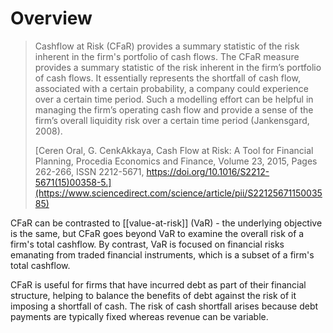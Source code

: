 # Overview
> Cashflow at Risk (CFaR) provides a summary statistic of the risk inherent in the firm's portfolio of cash flows. The CFaR measure provides a summary statistic of the risk inherent in the firm’s portfolio of cash flows. It essentially represents the shortfall of cash flow, associated with a certain probability, a company could experience over a certain time period. Such a modelling effort can be helpful in managing the firm’s operating cash flow and provide a sense of the firm’s overall liquidity risk over a certain time period (Jankensgard, 2008).
> 
> [Ceren Oral, G. CenkAkkaya, Cash Flow at Risk: A Tool for Financial Planning, Procedia Economics and Finance, Volume 23, 2015, Pages 262-266, ISSN 2212-5671, https://doi.org/10.1016/S2212-5671(15)00358-5.](https://www.sciencedirect.com/science/article/pii/S2212567115003585)

CFaR can be contrasted to [[value-at-risk]] (VaR) - the underlying objective is the same, but CFaR goes beyond VaR to examine the overall risk of a firm's total cashflow. By contrast, VaR is focused on financial risks emanating from traded financial instruments, which is a subset of a firm's total cashflow.

CFaR is useful for firms that have incurred debt as part of their financial structure, helping to balance the benefits of debt against the risk of it imposing a shortfall of cash. The risk of cash shortfall arises because debt payments are typically fixed whereas revenue can be variable. 





